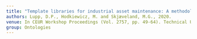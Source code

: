 ```yaml
---
title: "Template libraries for industrial asset maintenance: A methodology for scalable and maintainable ontologies."
authors: Lupp, D.P., Hodkiewicz, M. and Skjæveland, M.G., 2020.
venue: In CEUR Workshop Proceedings (Vol. 2757, pp. 49-64). Technical University of Aachen.
group: Ontologies
---
```

